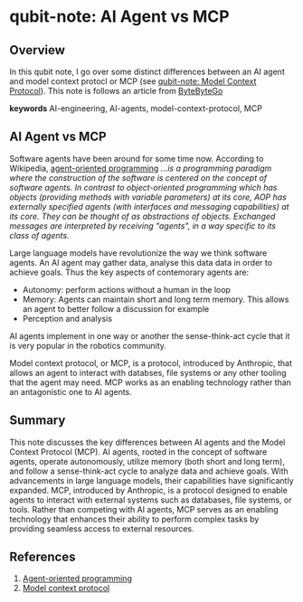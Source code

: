# qubit-note: AI Agent vs MCP

## Overview

In this qubit note, I go over some distinct differences between an AI agent and model context protocl or MCP (see <a href="2025-04-23-model-context-protocol.md">qubit-note: Model Context Protocol</a>).
This note is follows an article from <a href="https://bytebytego.com/">ByteByteGo</a>

**keywords** AI-engineering, AI-agents,  model-context-protocol, MCP

## AI Agent vs MCP

Software agents have been around for some time now. According to Wikipedia, <a href="https://en.wikipedia.org/wiki/Agent-oriented_programming">agent-oriented programming</a> 
 _...is a programming paradigm where the construction of the software is centered on the concept of software agents. In contrast to object-oriented programming which has objects (providing methods with variable parameters) at its core, AOP has externally specified agents (with interfaces and messaging capabilities) at its core. They can be thought of as abstractions of objects. Exchanged messages are interpreted by receiving "agents", in a way specific to its class of agents._

 Large language models have revolutionize the way we think software agents. An AI agent may gather data, analyse this data data in order to achieve goals.
 Thus the key aspects of contemorary agents are:

 - Autonomy: perform actions without a human in the loop
 - Memory: Agents can maintain short and long term memory. This allows an agent to better follow a discussion for example
 - Perception and analysis

AI agents implement in one way or another the sense-think-act cycle that it is very popular in the robotics community.

Model context protocol, or MCP, is a protocol,  introduced by Anthropic, that allows an agent to interact with databses, file systems or any other tooling that the agent may need.
MCP works as an enabling technology rather than an antagonistic one to AI agents.


## Summary

This note discusses the key differences between AI agents and the Model Context Protocol (MCP). AI agents, rooted in the concept of software agents, operate autonomously, utilize memory (both short and long term), and follow a sense-think-act cycle to analyze data and achieve goals. With advancements in large language models, their capabilities have significantly expanded. MCP, introduced by Anthropic, is a protocol designed to enable agents to interact with external systems such as databases, file systems, or tools. Rather than competing with AI agents, MCP serves as an enabling technology that enhances their ability to perform complex tasks by providing seamless access to external resources.


## References

1.  <a href="https://en.wikipedia.org/wiki/Agent-oriented_programming">Agent-oriented programming</a>
2. <a href="https://www.anthropic.com/news/model-context-protocol">Model context protocol</a>